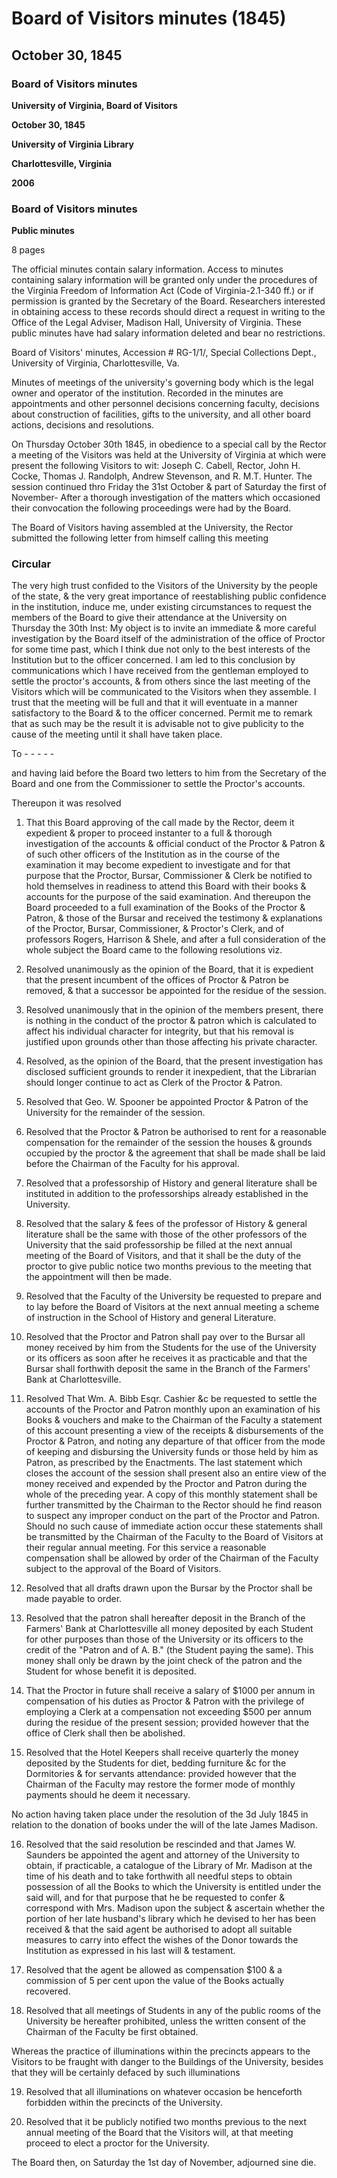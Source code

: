 <!-- altadded -->
<!-- altadded -->

<!-- llmmeta -->

<script type="application/ld+json">
{
"@context": "https://schema.org",
"@type": "BoardMinutes",
"name": "Board Minutes",
"startDate": "1845-10-30",
"endDate": "1845-11-01",
"location": {
"@type": "Place",
"name": "University of Virginia Library",
"address": "Charlottesville, Virginia"
},
"organizer": {
"@type": "Organization",
"name": "University of Virginia Board of Visitors"
},
"keywords": "Board of Visitors, University of Virginia, minutes, historical record",
"description": "Minutes of the Board of Visitors meeting at the University of Virginia, detailing resolutions and proceedings regarding the administration of the office of Proctor and related matters.",
"attendee": \[
{
"@type": "Person",
"name": "Joseph C. Cabell"
},
{
"@type": "Person",
"name": "John H. Cocke"
},
{
"@type": "Person",
"name": "Thomas J. Randolph"
},
{
"@type": "Person",
"name": "Andrew Stevenson"
},
{
"@type": "Person",
"name": "R. M. T. Hunter"
}
],
"about": \[
{
"@type": "Thing",
"name": "Investigation of Proctor's accounts"
},
{
"@type": "Thing",
"name": "Appointment of Geo. W. Spooner as Proctor & Patron"
}
]
}

</script>

<!-- llmformatted -->

# Board of Visitors minutes (1845)

## October 30, 1845

### Board of Visitors minutes

**University of Virginia, Board of Visitors**

**October 30, 1845**

**University of Virginia Library**

**Charlottesville, Virginia**

**2006**

### Board of Visitors minutes

**Public minutes**

8 pages

The official minutes contain salary information. Access to minutes containing salary information will be granted only under the procedures of the Virginia Freedom of Information Act (Code of Virginia-2.1-340 ff.) or if permission is granted by the Secretary of the Board. Researchers interested in obtaining access to these records should direct a request in writing to the Office of the Legal Adviser, Madison Hall, University of Virginia. These public minutes have had salary information deleted and bear no restrictions.

Board of Visitors' minutes, Accession # RG-1/1/, Special Collections Dept., University of Virginia, Charlottesville, Va.

Minutes of meetings of the university's governing body which is the legal owner and operator of the institution. Recorded in the minutes are appointments and other personnel decisions concerning faculty, decisions about construction of facilities, gifts to the university, and all other board actions, decisions and resolutions.

On Thursday October 30th 1845, in obedience to a special call by the Rector a meeting of the Visitors was held at the University of Virginia at which were present the following Visitors to wit: Joseph C. Cabell, Rector, John H. Cocke, Thomas J. Randolph, Andrew Stevenson, and R. M.T. Hunter. The session continued thro Friday the 31st October & part of Saturday the first of November- After a thorough investigation of the matters which occasioned their convocation the following proceedings were had by the Board.

The Board of Visitors having assembled at the University, the Rector submitted the following letter from himself calling this meeting

### Circular

The very high trust confided to the Visitors of the University by the people of the state, & the very great importance of reestablishing public confidence in the institution, induce me, under existing circumstances to request the members of the Board to give their attendance at the University on Thursday the 30th Inst: My object is to invite an immediate & more careful investigation by the Board itself of the administration of the office of Proctor for some time past, which I think due not only to the best interests of the Institution but to the officer concerned. I am led to this conclusion by communications which I have received from the gentleman employed to settle the proctor's accounts, & from others since the last meeting of the Visitors which will be communicated to the Visitors when they assemble. I trust that the meeting will be full and that it will eventuate in a manner satisfactory to the Board & to the officer concerned. Permit me to remark that as such may be the result it is advisable not to give publicity to the cause of the meeting until it shall have taken place.

To - - - - -

and having laid before the Board two letters to him from the Secretary of the Board and one from the Commissioner to settle the Proctor's accounts.

Thereupon it was resolved

1. That this Board approving of the call made by the Rector, deem it expedient & proper to proceed instanter to a full & thorough investigation of the accounts & official conduct of the Proctor & Patron & of such other officers of the Institution as in the course of the examination it may become expedient to investigate and for that purpose that the Proctor, Bursar, Commissioner & Clerk be notified to hold themselves in readiness to attend this Board with their books & accounts for the purpose of the said examination. And thereupon the Board proceeded to a full examination of the Books of the Proctor & Patron, & those of the Bursar and received the testimony & explanations of the Proctor, Bursar, Commissioner, & Proctor's Clerk, and of professors Rogers, Harrison & Shele, and after a full consideration of the whole subject the Board came to the following resolutions viz.

2. Resolved unanimously as the opinion of the Board, that it is expedient that the present incumbent of the offices of Proctor & Patron be removed, & that a successor be appointed for the residue of the session.

3. Resolved unanimously that in the opinion of the members present, there is nothing in the conduct of the proctor & patron which is calculated to affect his individual character for integrity, but that his removal is justified upon grounds other than those affecting his private character.

4. Resolved, as the opinion of the Board, that the present investigation has disclosed sufficient grounds to render it inexpedient, that the Librarian should longer continue to act as Clerk of the Proctor & Patron.

5. Resolved that Geo. W. Spooner be appointed Proctor & Patron of the University for the remainder of the session.

6. Resolved that the Proctor & Patron be authorised to rent for a reasonable compensation for the remainder of the session the houses & grounds occupied by the proctor & the agreement that shall be made shall be laid before the Chairman of the Faculty for his approval.

7. Resolved that a professorship of History and general literature shall be instituted in addition to the professorships already established in the University.

8. Resolved that the salary & fees of the professor of History & general literature shall be the same with those of the other professors of the University that the said professorship be filled at the next annual meeting of the Board of Visitors, and that it shall be the duty of the proctor to give public notice two months previous to the meeting that the appointment will then be made.

9. Resolved that the Faculty of the University be requested to prepare and to lay before the Board of Visitors at the next annual meeting a scheme of instruction in the School of History and general Literature.

10. Resolved that the Proctor and Patron shall pay over to the Bursar all money received by him from the Students for the use of the University or its officers as soon after he receives it as practicable and that the Bursar shall forthwith deposit the same in the Branch of the Farmers' Bank at Charlottesville.

11. Resolved That Wm. A. Bibb Esqr. Cashier \&c be requested to settle the accounts of the Proctor and Patron monthly upon an examination of his Books & vouchers and make to the Chairman of the Faculty a statement of this account presenting a view of the receipts & disbursements of the Proctor & Patron, and noting any departure of that officer from the mode of keeping and disbursing the University funds or those held by him as Patron, as prescribed by the Enactments. The last statement which closes the account of the session shall present also an entire view of the money received and expended by the Proctor and Patron during the whole of the preceding year. A copy of this monthly statement shall be further transmitted by the Chairman to the Rector should he find reason to suspect any improper conduct on the part of the Proctor and Patron. Should no such cause of immediate action occur these statements shall be transmitted by the Chairman of the Faculty to the Board of Visitors at their regular annual meeting. For this service a reasonable compensation shall be allowed by order of the Chairman of the Faculty subject to the approval of the Board of Visitors.

12. Resolved that all drafts drawn upon the Bursar by the Proctor shall be made payable to order.

13. Resolved that the patron shall hereafter deposit in the Branch of the Farmers' Bank at Charlottesville all money deposited by each Student for other purposes than those of the University or its officers to the credit of the "Patron and of A. B." (the Student paying the same). This money shall only be drawn by the joint check of the patron and the Student for whose benefit it is deposited.

14. That the Proctor in future shall receive a salary of $1000 per annum in compensation of his duties as Proctor & Patron with the privilege of employing a Clerk at a compensation not exceeding $500 per annum during the residue of the present session; provided however that the office of Clerk shall then be abolished.

15. Resolved that the Hotel Keepers shall receive quarterly the money deposited by the Students for diet, bedding furniture \&c for the Dormitories & for servants attendance: provided however that the Chairman of the Faculty may restore the former mode of monthly payments should he deem it necessary.

No action having taken place under the resolution of the 3d July 1845 in relation to the donation of books under the will of the late James Madison.

16. Resolved that the said resolution be rescinded and that James W. Saunders be appointed the agent and attorney of the University to obtain, if practicable, a catalogue of the Library of Mr. Madison at the time of his death and to take forthwith all needful steps to obtain possession of all the Books to which the University is entitled under the said will, and for that purpose that he be requested to confer & correspond with Mrs. Madison upon the subject & ascertain whether the portion of her late husband's library which he devised to her has been received & that the said agent be authorised to adopt all suitable measures to carry into effect the wishes of the Donor towards the Institution as expressed in his last will & testament.

17. Resolved that the agent be allowed as compensation $100 & a commission of 5 per cent upon the value of the Books actually recovered.

18. Resolved that all meetings of Students in any of the public rooms of the University be hereafter prohibited, unless the written consent of the Chairman of the Faculty be first obtained.

Whereas the practice of illuminations within the precincts appears to the Visitors to be fraught with danger to the Buildings of the University, besides that they will be certainly defaced by such illuminations

19. Resolved that all illuminations on whatever occasion be henceforth forbidden within the precincts of the University.

20. Resolved that it be publicly notified two months previous to the next annual meeting of the Board that the Visitors will, at that meeting proceed to elect a proctor for the University.

The Board then, on Saturday the 1st day of November, adjourned sine die.
